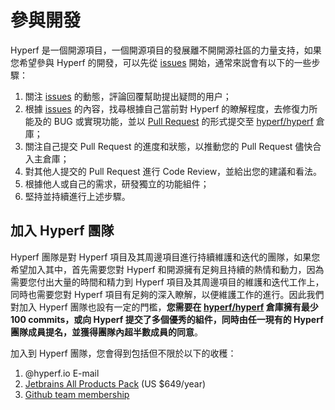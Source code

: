 # 參與開發

Hyperf 是一個開源項目，一個開源項目的發展離不開開源社區的力量支持，如果您希望參與 Hyperf 的開發，可以先從 [issues](https://github.com/hyperf/hyperf/issues?page=2&q=is%3Aissue+is%3Aopen) 開始，通常來説會有以下的一些步驟：

1. 關注 [issues](https://github.com/hyperf/hyperf/issues?page=2&q=is%3Aissue+is%3Aopen) 的動態，評論回覆幫助提出疑問的用户；
2. 根據 [issues](https://github.com/hyperf/hyperf/issues?page=2&q=is%3Aissue+is%3Aopen) 的內容，找尋根據自己當前對 Hyperf 的瞭解程度，去修復力所能及的 BUG 或實現功能，並以 [Pull Request](https://https://github.com/hyperf/pulls) 的形式提交至 [hyperf/hyperf](https://github.com/hyperf/hyperf) 倉庫；
3. 關注自己提交 Pull Request 的進度和狀態，以推動您的 Pull Request 儘快合入主倉庫；
4. 對其他人提交的 Pull Request 進行 Code Review，並給出您的建議和看法。 
5. 根據他人或自己的需求，研發獨立的功能組件；
6. 堅持並持續進行上述步驟。 

## 加入 Hyperf 團隊

Hyperf 團隊是對 Hyperf 項目及其周邊項目進行持續維護和迭代的團隊，如果您希望加入其中，首先需要您對 Hyperf 和開源擁有足夠且持續的熱情和動力，因為需要您付出大量的時間和精力到 Hyperf 項目及其周邊項目的維護和迭代工作上，同時也需要您對 Hyperf 項目有足夠的深入瞭解，以便維護工作的進行。因此我們對加入 Hyperf 團隊也設有一定的門檻，**您需要在 [hyperf/hyperf](https://github.com/hyperf/hyperf) 倉庫擁有最少 100 commits，或向 Hyperf 提交了多個優秀的組件，同時由任一現有的 Hyperf 團隊成員提名，並獲得團隊內超半數成員的同意**。   

加入到 Hyperf 團隊，您會得到包括但不限於以下的收穫：
1. @hyperf.io E-mail
2. [Jetbrains All Products Pack](https://www.jetbrains.com/store/#commercial?billing=yearly) (US $649/year)
3. [Github team membership](https://github.com/orgs/hyperf/people)